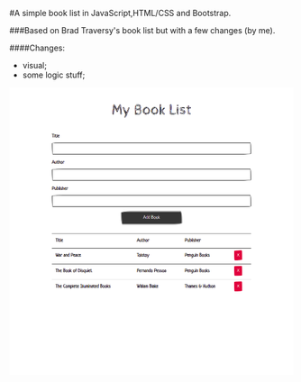 #A simple book list in JavaScript,HTML/CSS and Bootstrap.

###Based on Brad Traversy's book list but with a few changes (by me).

####Changes:

- visual;
- some logic stuff;

![book list print screen](utils/ps.png)